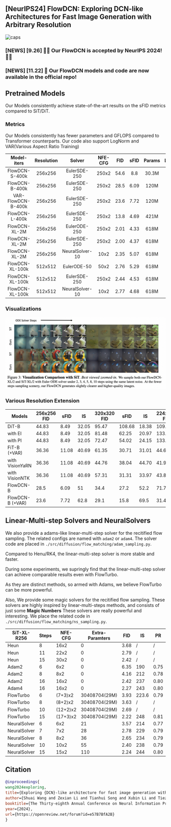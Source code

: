 ## [NeurIPS24] FlowDCN: Exploring DCN-like Architectures for Fast Image Generation with Arbitrary Resolution


![caps](./figs/viscaption5.png)


### [NEWS] [9.26] 💐💐 Our FlowDCN is accepted by NeurIPS 2024! 💐💐
### [NEWS] [11.22] 🍺 Our FlowDCN models and code are now available in the official repo!

## Pretrained Models
Our Models consistently achieve state-of-the-art results on the sFID metrics compared to SiT/DiT.

### Metrics 
Our Models consistently has fewer parameters and GFLOPS compared to Transformer counterparts. 
Our code also support LogNorm and VAR(Various Aspect Ratio Training)

|    Model-iters     | Resolution |     Solver      | NFE-CFG | FID  | sFID | Params |Link|
|:------------------:|:----------:|:---------------:|:-------:|:----:|:----:|:------:|:--:|
|   FlowDCN-S-400k   |  256x256   |  EulerSDE-250   |  250x2  | 54.6 | 8.8  | 30.3M  |
|   FlowDCN-B-400k   |  256x256   |  EulerSDE-250   |  250x2  | 28.5 | 6.09 |  120M  |
| VAR-FlowDCN-B-400k |  256x256   |  EulerSDE-250   |  250x2  | 23.6 | 7.72 |  120M  |
|   FlowDCN-L-400k   |  256x256   |  EulerSDE-250   |  250x2  | 13.8 | 4.69 |  421M  |
|   FlowDCN-XL-2M    |  256x256   |  EulerODE-250   |  250x2  | 2.01 | 4.33 |  618M  |
|   FlowDCN-XL-2M    |  256x256   |  EulerSDE-250   |  250x2  | 2.00 | 4.37 |  618M  |
|   FlowDCN-XL-2M    |  256x256   | NeuralSolver-10 |  10x2   | 2.35 | 5.07 |  618M  |
|  FlowDCN-XL-100k   |  512x512   |   EulerODE-50   |  50x2   | 2.76 | 5.29 |  618M  |
|  FlowDCN-XL-100k   |  512x512   |  EulerSDE-250   |  250x2  | 2.44 | 4.53 |  618M  |
|  FlowDCN-XL-100k   |  512x512   | NeuralSolver-10 |  10x2   | 2.77 | 4.68 |  618M  |

### Visualizations

![caps](./figs/vis_ode.png)

### Various Resolution Extension
| Models | 256x256 FID      | sFID  | IS    | 320x320 FID | sFID  | IS     | 224x448 FID | sFID  | IS     | 160x480 FID | sFID  | IS     |
|------------------|-------|-------|-------------|-------|--------|-------------|-------|--------|-------------|-------|--------|-------|
| DiT-B            | 44.83 | 8.49  | 32.05       | 95.47 | 108.68 | 18.38       | 109.1 | 110.71 | 14.00       | 143.8 | 122.81 | 8.93  |
| with EI          | 44.83 | 8.49  | 32.05       | 81.48 | 62.25  | 20.97       | 133.2 | 72.53  | 11.11       | 160.4 | 93.91  | 7.30  |
| with PI          | 44.83 | 8.49  | 32.05       | 72.47 | 54.02  | 24.15       | 133.4 | 70.29  | 11.73       | 156.5 | 93.80  | 7.80  |
| FiT-B (+VAR)     | 36.36 | 11.08 | 40.69       | 61.35 | 30.71  | 31.01       | 44.67 | 24.09  | 37.1        | 56.81 | 22.07  | 25.25 |
| with VisionYaRN  | 36.36 | 11.08 | 40.69       | 44.76 | 38.04  | 44.70       | 41.92 | 42.79  | 45.87       | 62.84 | 44.82  | 27.84 |
| with VisionNTK   | 36.36 | 11.08 | 40.69       | 57.31 | 31.31  | 33.97       | 43.84 | 26.25  | 39.22       | 56.76 | 24.18  | 26.40 |
| FlowDCN-B        | 28.5  | 6.09  | 51          | 34.4  | 27.2   | 52.2        | 71.7  | 62.0   | 23.7        | 211   | 111    | 5.83  |
| FlowDCN-B (+VAR) | 23.6  | 7.72  | 62.8        | 29.1  | 15.8   | 69.5        | 31.4  | 17.0   | 62.4        | 44.7  | 17.8   | 35.8  |


[//]: # ()
[//]: # (![caps]&#40;./figs/var_fid.png&#41;)

## Linear-Multi-step Solvers and NeuralSolvers
We also provide a adams-like linear-multi-step solver for the recitified flow sampling. The related configs are named with `adam2` or `adam4`. The solver code are placed in `./src/diffusion/flow_matching/adam_sampling.py`.

Compared to Henu/RK4, the linear-multi-step solver is more stable and faster.

During some experiments, we supringly find that the linear-multi-step solver can achieve comparable results even with FlowTurbo.

As they are distinct methods, so armed with Adams, we believe FlowTurbo can be more powerful.

Also, We provide some magic solvers for the recitified flow sampling. These solvers are highly inspired by linear-multi-steps methods, and consists of just some **Magic Numbers**
These solvers are really powerful and interesting. We place the related code in `./src/diffusion/flow_matching/ns_sampling.py`.

| SiT-XL-R256 | Steps | NFE-CFG  | Extra-Paramters | FID  | IS    | PR   | Recall |
|--|-------|----------|-----------------|------|-------|------|--------|
| Heun | 8     | 16x2     | 0               | 3.68 | /     | /    | /      |
| Heun | 11    | 22x2     | 0               | 2.79 | /     | /    | /      |
| Heun | 15    | 30x2     | 0               | 2.42 | /     | /    | /      |
| Adam2 | 6     | 6x2      | 0 | 6.35 | 190   | 0.75 | 0.55   |
| Adam2 | 8     | 8x2      | 0 | 4.16 | 212   | 0.78 | 0.56   |
| Adam2 | 16    | 16x2     | 0 | 2.42 | 237   | 0.80 | 0.60   |
| Adam4 | 16    | 16x2     | 0 | 2.27 | 243   | 0.80 | 0.60   |
| FlowTurbo | 6     | (7+3)x2  | 30408704(29M)   | 3.93 | 223.6 | 0.79 | 0.56   |
| FlowTurbo | 8     | (8+2)x2  | 30408704(29M)   | 3.63 | /     | /    | /      |
| FlowTurbo | 10    | (12+2)x2 | 30408704(29M)   | 2.69 | /     | /    | /      |
| FlowTurbo | 15    | (17+3)x2 | 30408704(29M)   | 2.22 | 248   | 0.81 | 0.60   |
| NeuralSolver | 6     | 6x2      | 21              | 3.57 | 214   | 0.77 | 0.58   |
| NeuralSolver | 7     | 7x2      | 28              | 2.78 | 229   | 0.79 | 0.60   |
| NeuralSolver | 8     | 8x2      | 36              | 2.65 | 234   | 0.79 | 0.60   |
| NeuralSolver | 10    | 10x2     | 55              | 2.40 | 238   | 0.79 | 0.60   |
| NeuralSolver | 15    | 15x2     | 110              | 2.24 | 244   | 0.80 | 0.60   |

## Citation
```bibtex
@inproceedings{
wang2024exploring,
title={Exploring {DCN}-like architecture for fast image generation with arbitrary resolution},
author={Shuai Wang and Zexian Li and Tianhui Song and Xubin Li and Tiezheng Ge and Bo Zheng and Limin Wang},
booktitle={The Thirty-eighth Annual Conference on Neural Information Processing Systems},
year={2024},
url={https://openreview.net/forum?id=e57B7BfA2B}
}
```


